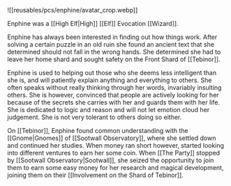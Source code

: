 
![[reusables/pcs/enphine/avatar_crop.webp]]

Enphine was a [[High Elf|High]] [[Elf]] Evocation [[Wizard]].

Enphine has always been interested in finding out how things work. After solving a certain puzzle in an old ruin she found an ancient text that she determined should not fall in the wrong hands. She determined she had to leave her home shard and sought safety on the Front Shard of [[Tebinor]].

Enphine is used to helping out those who she deems less intelligent than she is, and will patiently explain anything and everything to others. She often speaks without really thinking through her words, invariably insulting others. She is however, convinced that people are actively looking for her because of the secrets she carries with her and guards them with her life. She is dedicated to logic and reason and will not let emotion cloud her judgement. She is not very tolerant to others doing so either.

On [[Tebinor]], Enphine found common understanding with the [[Gnome|Gnomes]] of [[Sootwall Observatory]], where she settled down and continued her studies. When money ran short however, started looking into different ventures to earn her some coin. When [[The Party]] stopped by [[Sootwall Observatory|Sootwall]], she seized the opportunity to join them to earn some easy money for her research and magical development, joining them on their [[Involvement on the Shard of Tebinor]].
